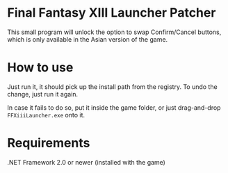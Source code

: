Final Fantasy XIII Launcher Patcher
===================================

This small program will unlock the option to swap Confirm/Cancel buttons, which is only available in the Asian version of the game.

How to use
==========

Just run it, it should pick up the install path from the registry. To undo the change, just run it again.

In case it fails to do so, put it inside the game folder, or just drag-and-drop `FFXiiiLauncher.exe` onto it.

Requirements
============

.NET Framework 2.0 or newer (installed with the game)
